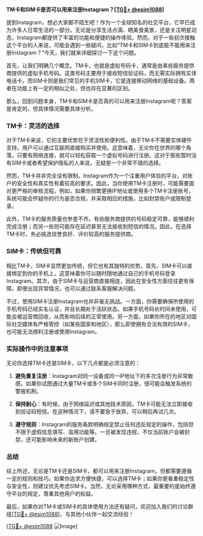 **TM卡和SIM卡是否可以用来注册Instagram？[[TG💪+ @esim1088](https://t.me/s/esim1088)]**

提到Instagram，想必大家都不陌生吧！作为一个全球知名的社交平台，它早已成为许多人日常生活的一部分。无论是分享生活点滴、晒美食美景，还是关注明星动态，Instagram都提供了丰富的功能和便捷的操作体验。然而，对于一些初次接触这个平台的人来说，可能会遇到一些疑问，比如“TM卡和SIM卡到底能不能用来注册Instagram？”今天，我们就来详细探讨一下这个问题。

首先，让我们明确几个概念。TM卡，也就是虚拟号码卡，通常是由某些服务提供商提供的虚拟手机号码。这类号码主要用于接收短信验证码，而无需实际拥有实体电话卡。而SIM卡则是我们常见的手机SIM卡，它是连接移动网络的基础设备。两者在功能上有一定的相似之处，但也存在显著的区别。

那么，回到问题本身，TM卡和SIM卡是否真的可以用来注册Instagram呢？答案是肯定的，但具体情况需要具体分析。

### TM卡：灵活的选择

对于TM卡来说，它的主要优势在于灵活性和便利性。由于TM卡不需要实体硬件支持，用户可以通过互联网直接购买并使用。这意味着，无论你在世界的哪个角落，只要有网络连接，就可以轻松获取一个虚拟号码进行注册。这对于那些暂时没有SIM卡或者希望保护隐私的人来说，无疑是一个非常不错的选择。

然而，TM卡并非完全没有限制。Instagram作为一个注重用户体验的平台，对账户的安全性和真实性有着较高的要求。因此，当你使用TM卡注册时，可能需要面对更严格的审核流程。例如，如果你频繁更换IP地址或使用多个TM卡注册账号，系统可能会怀疑你的行为是否合规，并采取相应的措施，比如封禁账户或限制登录。

此外，TM卡的服务质量也参差不齐。有些服务商提供的号码稳定可靠，能够顺利完成注册；而另一些则可能存在延迟甚至无法接收到短信的情况。因此，在选择TM卡时，务必挑选信誉良好、评价较高的服务提供商。

### SIM卡：传统但可靠

相比TM卡，SIM卡显然更加传统，但它也有其独特的优势。首先，SIM卡可以直接绑定到你的手机上，这意味着你可以随时随地通过自己的手机号码登录Instagram。其次，由于SIM卡与运营商直接相连，因此在安全性方面往往更有保障。即便出现异常情况，也可以通过联系客服解决问题。

不过，使用SIM卡注册Instagram也并非毫无挑战。一方面，你需要确保所使用的手机号码已经实名认证，并且长期处于活跃状态。如果手机号码长时间未使用，可能会被运营商回收，从而影响后续的正常使用。另一方面，如果你所在的地区对国际社交媒体有严格管控（如某些国家和地区），那么即使拥有合法有效的SIM卡，也可能无法顺利注册或使用Instagram。

### 实际操作中的注意事项

无论你选择TM卡还是SIM卡，以下几点都是必须注意的：

1. **避免重复注册**：Instagram对同一设备或同一IP地址下的多次注册行为非常敏感。如果你试图通过大量TM卡或多个SIM卡同时注册，很可能会触发系统的警报机制。
   
2. **保持耐心**：有时候，由于网络延迟或其他技术原因，TM卡可能无法立即接收到验证码短信。在这种情况下，请不要急于放弃，可以稍后再试几次。

3. **遵守规则**：Instagram的服务条款明确规定禁止任何违反规定的操作，包括但不限于虚假信息填写、滥用功能等。一旦被发现违规，不仅当前账户会被封禁，还可能影响未来的新账户创建。

### 总结

综上所述，无论是TM卡还是SIM卡，都可以用来注册Instagram，但都需要遵循一定的规则和技巧。如果你追求方便快捷，可以选择TM卡；如果你更看重稳定性与安全性，则建议优先考虑SIM卡。当然，无论采用哪种方式，最重要的是始终遵守平台的规定，尊重其他用户的权益。

最后，如果你对TM卡或SIM卡的具体使用方法还有疑问，欢迎加入我们的讨论群组[[TG💪+ @esim1088](https://t.me/s/esim1088)]，与其他小伙伴一起交流经验！

[[TG💪+ @esim1088](https://t.me/s/esim1088) ![Image](https://i.postimg.cc/4NQfJmqS/Snipaste-2025-05-13-00-14-12.png)]